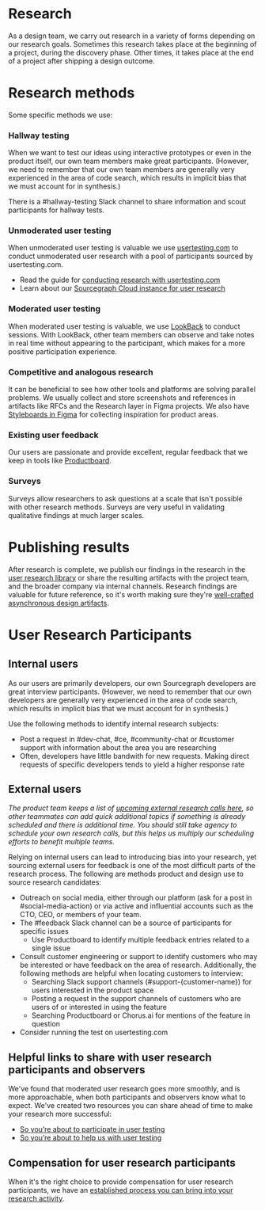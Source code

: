 # Research

As a design team, we carry out research in a variety of forms depending on our research goals. Sometimes this research takes place at the beginning of a project, during the discovery phase. Other times, it takes place at the end of a project after shipping a design outcome.

# Research methods

Some specific methods we use:

### Hallway testing

When we want to test our ideas using interactive prototypes or even in the product itself, our own team members make great participants. (However, we need to remember that our own team members are generally very experienced in the area of code search, which results in implicit bias that we must account for in synthesis.)

There is a #hallway-testing Slack channel to share information and scout participants for hallway tests.

### Unmoderated user testing

When unmoderated user testing is valuable we use [usertesting.com](../tools/index.md#product-design-and-research) to conduct unmoderated user research with a pool of participants sourced by usertesting.com.

- Read the guide for [conducting research with usertesting.com](./user-testing-com.md)
- Learn about our [Sourcegraph Cloud instance for user research](./user-research-instance.md)

### Moderated user testing

When moderated user testing is valuable, we use [LookBack](../tools/index.md#product-design-and-research) to conduct sessions. With LookBack, other team members can observe and take notes in real time without appearing to the participant, which makes for a more positive participation experience.

### Competitive and analogous research

It can be beneficial to see how other tools and platforms are solving parallel problems. We usually collect and store screenshots and references in artifacts like RFCs and the Research layer in Figma projects. We also have [Styleboards in Figma](https://www.figma.com/files/project/10712517/Styleboards?fuid=1011662758768504201) for collecting inspiration for product areas.

### Existing user feedback

Our users are passionate and provide excellent, regular feedback that we keep in tools like [Productboard](https://sourcegraph.productboard.com/).

### Surveys

Surveys allow researchers to ask questions at a scale that isn't possible with other research methods. Surveys are very useful in validating qualitative findings at much larger scales.

# Publishing results

After research is complete, we publish our findings in the research in the [user research library](../../product/process/user_research/index.md#user-research-library) or share the resulting artifacts with the project team, and the broader company via internal channels. Research findings are valuable for future reference, so it's worth making sure they're [well-crafted asynchronous design artifacts](../artifacts/index.md).

# User Research Participants

## Internal users

As our users are primarily developers, our own Sourcegraph developers are great interview participants. (However, we need to remember that our own developers are generally very experienced in the area of code search, which results in implicit bias that we must account for in synthesis.)

Use the following methods to identify internal research subjects:

- Post a request in #dev-chat, #ce, #community-chat or #customer support with information about the area you are researching
- Often, developers have little bandwith for new requests. Making direct requests of specific developers tends to yield a higher response rate

## External users

_The product team keeps a list of [upcoming external research calls here](https://docs.google.com/spreadsheets/d/1JkTrLyPLPqBx7Vjkaweosq-GauPxaVSDRb0dh56VLVw/edit#gid=0), so other teammates can add quick additional topics if something is already scheduled and there is additional time. You should still take agency to schedule your own research calls, but this helps us multiply our scheduling efforts to benefit multiple teams._

Relying on internal users can lead to introducing bias into your research, yet sourcing external users for feedback is one of the most difficult parts of the research process. The following are methods product and design use to source research candidates:

- Outreach on social media, either through our platform (ask for a post in #social-media-action) or via active and influential accounts such as the CTO, CEO, or members of your team.
- The #feedback Slack channel can be a source of participants for specific issues
  - Use Productboard to identify multiple feedback entries related to a single issue
- Consult customer engineering or support to identify customers who may be interested or have feedback on the area of research. Additionally, the following methods are helpful when locating customers to interview:
  - Searching Slack support channels (#support-{customer-name}) for users interested in the product space
  - Posting a request in the support channels of customers who are users of or interested in using the feature
  - Searching Productboard or Chorus.ai for mentions of the feature in question
- Consider running the test on usertesting.com

## Helpful links to share with user research participants and observers

We've found that moderated user research goes more smoothly, and is more approachable, when both participants and observers know what to expect. We've created two resources you can share ahead of time to make your research more successful:

- [So you’re about to participate in user testing](../../product/process/user_research/user_research_participant.md)
- [So you’re about to help us with user testing](../../product/process/user_research/user_research_observer.md)

## Compensation for user research participants

When it's the right choice to provide compensation for user research participants, we have an [established process you can bring into your research activity](../../product/process/user_research/user_research_compensation.md).

